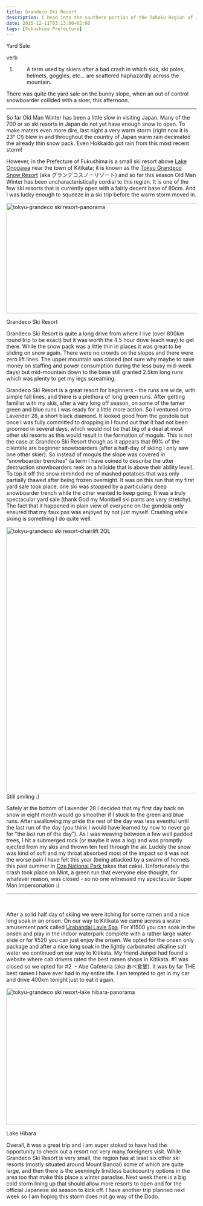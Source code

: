 ```yaml
---
title: Grandeco Ski Resort
description: I head into the southern portion of the Tohoku Region of Japan for some early season skiing and find a winter paradise...
date: 2015-12-11T03:13:00+02:00
tags: [Fukushima Prefecture]
---
```

<div class="text-lg mt-2">
<p class="mb-2 font-semibold">Yard Sale</p>

<p class="mt-2 mb-2">verb</p>
<ol>
 	<li style="padding-left: 30px;">A term used by skiers after a bad crash in which skis, ski poles, helmets, goggles, etc... are scattered haphazardly across the mountain.</li>
</ol>
<p class="mt-2 mb-2">There was quite the yard sale on the bunny slope, when an out of control snowboarder collided with a skier, this afternoon.</p>

<hr />

<p class="mt-2 mb-2">So far Old Man Winter has been a little slow in visiting Japan. Many of the 700 or so ski resorts in Japan do not yet have enough snow to open. To make maters even more dire, last night a very warm storm (right now it is 23° C!) blew in and throughout the country of Japan warm rain decimated the already thin snow pack. Even Hokkaido got rain from this most recent storm!</p>

<p class="mt-2 mb-2">However, in the Prefecture of Fukushima is a small ski resort above <a href="https://www.google.com/maps/place/%E3%82%B0%E3%83%A9%E3%83%B3%E3%83%87%E3%82%B3%E3%82%B9%E3%83%8E%E3%83%BC%E3%83%AA%E3%82%BE%E3%83%BC%E3%83%88/@37.680376,140.1024098,13z/data=!4m2!3m1!1s0x0000000000000000:0xc988037d9e2c0412" target="_blank">Lake Onogawa</a> near the town of Kitikata; it is known as the <a href="https://www.grandeco.com/snow_resort/" target="_blank" rel="noopener noreferrer">Tokyu Grandeco Snow Resort</a> (aka グランデコスノーリゾート) and so far this season Old Man Winter has been uncharacteristically cordial to this region. It is one of the few ski resorts that is currently open with a fairly decent base of 80cm. And I was lucky enough to squeeze in a ski trip before the warm storm moved in.</p>

<a href="https://www.fallfishtenkara.com/wp-content/uploads/2015/12/tokyu-grandeco-ski-resort-panorama.jpg"><img class="wp-image-2481 size-large" src="https://www.fallfishtenkara.com/wp-content/uploads/2015/12/tokyu-grandeco-ski-resort-panorama-1024x318.jpg" alt="tokyu-grandeco ski resort-panorama" width="940" height="292" /></a> 
<p class="mt-2 mb-2">Grandeco Ski Resort</p>



<p class="mt-2 mb-2">Grandeco Ski Resort is quite a long drive from where I live (over 800km round trip to be exact) but it was worth the 4.5 hour drive (each way) to get there. While the snow pack was a little thin in places it was great to be sliding on snow again. There were no crowds on the slopes and there were zero lift lines. The upper mountain was closed (not sure why maybe to save money on staffing and power consumption during the less busy mid-week days) but mid-mountain down to the base still granted 2.5km long runs which was plenty to get my legs screaming.</p>



<p class="mt-2 mb-2">Grandeco Ski Resort is a great resort for beginners - the runs are wide, with simple fall lines, and there is a plethora of long green runs. After getting familiar with my skis, after a very long off season, on some of the tamer green and blue runs I was ready for a little more action. So I ventured onto Lavender 28, a short black diamond. It looked good from the gondola but once I was fully committed to dropping in I found out that it had not been groomed in several days, which would not be that big of a deal at most other ski resorts as this would result in the formation of moguls. This is not the case at Grandeco Ski Resort though as it appears that 99% of the clientele are beginner snowboarders (after a half-day of skiing I only saw one other skier). So instead of moguls the slope was covered in "snowboarder trenches" (a term I have coined to describe the utter destruction snowboarders reek on a hillside that is above their ability level). To top it off the snow reminded me of mashed potatoes that was only partially thawed after being frozen overnight. It was on this run that my first yard sale took place; one ski was stopped by a particularly deep snowboarder trench while the other wanted to keep going. It was a truly spectacular yard sale (thank God my Montbell ski pants are very stretchy). The fact that it happened in plain view of everyone on the gondola only ensured that my faux pas was enjoyed by not just myself. Crashing while skiing is something I do quite well.</p>

<a href="https://www.fallfishtenkara.com/wp-content/uploads/2015/12/tokyu-grandeco-ski-resort-chairlift-2QL.jpg"><img class="wp-image-2493 size-large" src="https://www.fallfishtenkara.com/wp-content/uploads/2015/12/tokyu-grandeco-ski-resort-chairlift-2QL-1024x768.jpg" alt="tokyu-grandeco ski resort-chairlift 2QL" width="940" height="705" /></a> Still smiling :)

<p class="mt-2 mb-2">Safely at the bottom of Lavender 28 I decided that my first day back on snow in eight month would go smoother if I stuck to the green and blue runs. After swallowing my pride the rest of the day was less eventful until the last run of the day (you think I would have learned by now to never go for "the last run of the day"). As I was weaving between a few well padded trees, I hit a submerged rock (or maybe it was a log) and was promptly ejected from my skis and thrown ten feet through the air. Luckily the snow was kind of soft and my throat absorbed most of the impact so it was not the worse pain I have felt this year (being attacked by a swarm of hornets this past summer in <a href="https://www.fallfishtenkara.com/oze-national-park/" target="_blank" rel="noopener noreferrer">Oze National Park </a>takes that cake). Unfortunately the crash took place on Mint, a green run that everyone else thought, for whatever reason, was closed - so no one witnessed my spectacular Super Man impersonation :(</p>

<hr />

&nbsp;

<p class="mt-2 mb-2">After a solid half day of skiing we were itching for some ramen and a nice long soak in an onsen. On our way to Kitikata we came across a water amusement park called <a href="https://www.laviespa.com/facility/greenfield.html" target="_blank" rel="noopener noreferrer">Urabandai Lavie Spa</a>. For ¥1500 you can soak in the onsen and play in the indoor waterpark complete with a rather large water slide or for ¥520 you can just enjoy the onsen. We opted for the onsen only package and after a nice long soak in the lightly carbonated alkaline salt water we continued on our way to Kitikata. My friend Junpei had found a website where cab drivers rated the best ramen shops in Kitikata. #1 was closed so we opted for #2  - Abe Cafeteria (aka あべ食堂). It was by far THE best ramen I have ever had in my entire life. I am tempted to get in my car and drive 400km tonight just to eat it again.</p>

<a href="https://www.fallfishtenkara.com/wp-content/uploads/2015/12/tokyu-grandeco-ski-resort-lake-hibara-panorama.jpg"><img class="wp-image-2480 size-large" src="https://www.fallfishtenkara.com/wp-content/uploads/2015/12/tokyu-grandeco-ski-resort-lake-hibara-panorama-1024x394.jpg" alt="tokyu-grandeco ski resort-lake hibara-panorama" width="940" height="362" /></a> <p class="mt-2 mb-2">Lake Hibara



<p class="mt-2 mb-2">Overall, it was a great trip and I am super stoked to have had the opportunity to check out a resort not very many foreigners visit. While Grandeco Ski Resort is very small, the region has at least six other ski resorts (mostly situated around Mount Bandai) some of which are quite large, and then there is the seemingly limitless backcountry options in the area too that make this place a winter paradise. Next week there is a big cold storm lining up that should allow more resorts to open and for the official Japanese ski season to kick off. I have another trip planned next week so I am hoping this storm does not go way of the Dodo.</p>

<img class="w-8/12 rounded-lg shadow-lg mx-auto" src="" alt="" />
</div>


